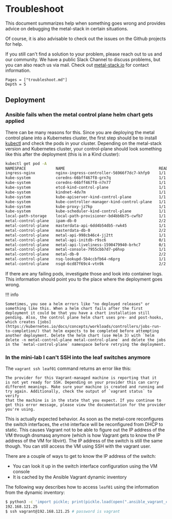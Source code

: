 # Troubleshoot

This document summarizes help when something goes wrong and provides advice on debugging the metal-stack in certain situations.

Of course, it is also advisable to check out the issues on the Github projects for help.

If you still can't find a solution to your problem, please reach out to us and our community. We have a public Slack Channel to discuss problems, but you can also reach us via mail. Check out [metal-stack.io](https://metal-stack.io) for contact information.

```@contents
Pages = ["troubleshoot.md"]
Depth = 5
```

## Deployment

### Ansible fails when the metal control plane helm chart gets applied

There can be many reasons for this. Since you are deploying the metal control plane into a Kubernetes cluster, the first step should be to install [kubectl](https://kubernetes.io/docs/tasks/tools/install-kubectl/) and check the pods in your cluster. Depending on the metal-stack version and Kubernetes cluster, your control-plane should look something like this after the deployment (this is in a Kind cluster):

```bash
kubectl get pod -A
NAMESPACE             NAME                                         READY   STATUS      RESTARTS   AGE
ingress-nginx         nginx-ingress-controller-56966f7dc7-khfp9    1/1     Running     0          2m34s
kube-system           coredns-66bff467f8-grn7q                     1/1     Running     0          2m34s
kube-system           coredns-66bff467f8-n7n77                     1/1     Running     0          2m34s
kube-system           etcd-kind-control-plane                      1/1     Running     0          2m42s
kube-system           kindnet-4dv7m                                1/1     Running     0          2m34s
kube-system           kube-apiserver-kind-control-plane            1/1     Running     0          2m42s
kube-system           kube-controller-manager-kind-control-plane   1/1     Running     0          2m42s
kube-system           kube-proxy-jz7kp                             1/1     Running     0          2m34s
kube-system           kube-scheduler-kind-control-plane            1/1     Running     0          2m42s
local-path-storage    local-path-provisioner-bd4bb6b75-cwfb7       1/1     Running     0          2m34s
metal-control-plane   ipam-db-0                                    2/2     Running     0          2m31s
metal-control-plane   masterdata-api-6dd4b54db5-rwk45              1/1     Running     0          33s
metal-control-plane   masterdata-db-0                              2/2     Running     0          2m29s
metal-control-plane   metal-api-998cb46c4-jj2tt                    1/1     Running     0          33s
metal-control-plane   metal-api-initdb-r9sc6                       0/1     Completed   0          2m24s
metal-control-plane   metal-api-liveliness-1590479940-brhc7        0/1     Completed   0          6s
metal-control-plane   metal-console-7955cbb7d7-p6hxp               1/1     Running     0          33s
metal-control-plane   metal-db-0                                   2/2     Running     0          2m34s
metal-control-plane   nsq-lookupd-5b4ccbfb64-n6prg                 1/1     Running     0          2m34s
metal-control-plane   nsqd-6cd87f69c4-vtn9k                        2/2     Running     0          2m33s
```

If there are any failing pods, investigate those and look into container logs. This information should point you to the place where the deployment goes wrong.

!!! info

    Sometimes, you see a helm errors like "no deployed releases" or something like this. When a helm chart fails after the first deployment it could be that you have a chart installation still pending. Also, the control plane helm chart uses pre- and post-hooks, which creates [jobs](https://kubernetes.io/docs/concepts/workloads/controllers/jobs-run-to-completion/) that helm expects to be completed before attempting another deployment. Delete the helm chart (use Helm 3) with `helm delete -n metal-control-plane metal-control-plane` and delete the jobs in the `metal-control-plane` namespace before retrying the deployment.

### In the mini-lab I can't SSH into the leaf switches anymore

The `vagrant ssh leaf01` command returns an error like this:

```
The provider for this Vagrant-managed machine is reporting that it
is not yet ready for SSH. Depending on your provider this can carry
different meanings. Make sure your machine is created and running and
try again. Additionally, check the output of `vagrant status` to verify
that the machine is in the state that you expect. If you continue to
get this error message, please view the documentation for the provider
you're using.
```

This is actually expected behavior. As soon as the metal-core reconfigures the switch interfaces, the `eth0` interface will be reconfigured from DHCP to static. This causes Vagrant not to be able to figure out the IP address of the VM through dnsmasq anymore (which is how Vagrant gets to know the IP address of the VM for libvirt). The IP address of the switch is still the same though. You can still access the VM using SSH with the vagrant user. 

There are a couple of ways to get to know the IP address of the switch:

- You can look it up in the switch interface configuration using the VM console
- It is cached by the Ansible Vagrant dynamic inventory

The following way describes how to access `leaf01` using the information from the dynamic inventory:

```bash
$ python3 -c 'import pickle; print(pickle.load(open(".ansible_vagrant_cache", "rb"))["meta_vars"]["leaf01"]["ansible_host"])'
192.168.121.25
$ ssh vagrant@192.168.121.25 # password is vagrant
```
